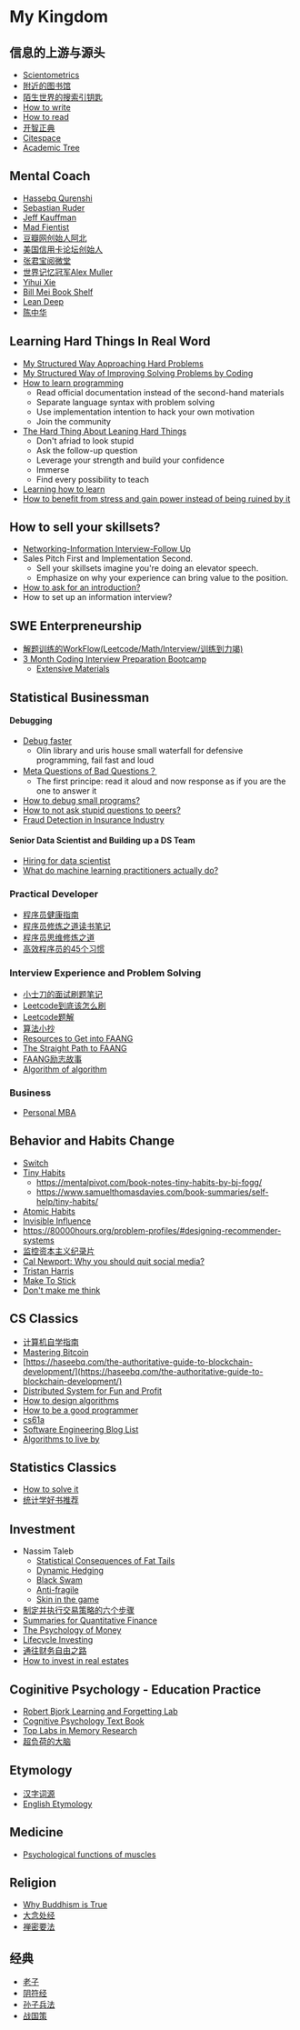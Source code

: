 # My Kingdom

## 信息的上游与源头

+ [Scientometrics](https://www.youtube.com/watch?v=GW4s58u8PZo)
+ [附近的图书馆](https://www.worldcat.org/)
+ [陌生世界的搜索引钥匙](https://github.com/chenxu10/Tushuguan/blob/master/Meta/key.md)
+ [How to write](https://github.com/chenxu10/Tushuguan/blob/master/Meta/write.md)
+ [How to read](https://github.com/chenxu10/Tushuguan/blob/master/Meta/read.md)
+ [开智正典](https://www.douban.com/doulist/41691053/)
+ [Citespace](http://cluster.cis.drexel.edu/~cchen/citespace/)
+ [Academic Tree](https://academictree.org/)

## Mental Coach

- [Hassebq Qurenshi](https://haseebq.com/)
- [Sebastian Ruder](https://ruder.io/)
- [Jeff Kauffman](https://www.jefftk.com/giving)
- [Mad Fientist](https://www.madfientist.com/archives)
- [豆瓣网创始人阿北](https://www.douban.com/people/ahbei/)
- [美国信用卡论坛创始人](https://www.physixfan.com/)
- [张君宝阅微堂](https://zhiqiang.org/)
- [世界记忆冠军Alex Muller](https://mullenmemory.com/memory-palace)
- [Yihui Xie](https://yihui.org/cn/2020/07/principles-notes/)
- [Bill Mei Book Shelf](https://billmei.net/)
- [Lean Deep](https://leandeep.com/)
- [陈中华](https://www.rzql.gov.cn/cont-225.html)

## Learning Hard Things In Real Word

+ [My Structured Way Approaching Hard Problems]()
+ [My Structured Way of Improving Solving Problems by Coding](https://github.com/chenxu10/swe_investment_course/blob/main/tipsandtricks/pbsv.md)
+ [How to learn programming](https://www.yangzhiping.com/psy/learn-coding.html)
  + Read official documentation instead of the second-hand materials
  + Separate language syntax with problem solving
  + Use implementation intention to hack your own motivation
  + Join the community
+ [The Hard Thing About Leaning Hard Things](https://haseebq.com/the-hard-thing-about-learning-hard-things/)
  + Don't afriad to look stupid
  + Ask the follow-up question
  + Leverage your strength and build your confidence
  + Immerse
  + Find every possibility to teach
+ [Learning how to learn](https://workflowy.com/s/E9HW.jGUYboLrGj)
+ [How to benefit from stress and gain power instead of being ruined by it](https://billmei.net/blog/fitness)

## How to sell your skillsets?

+ [Networking-Information Interview-Follow Up](https://haseebq.com/how-to-break-into-tech-job-hunting-and-interviews/)
+ Sales Pitch First and Implementation Second. 
  - Sell your skillsets imagine you're doing an elevator speech.
  - Emphasize on why your experience can bring value to the position.
+ [How to ask for an introduction?](https://80000hours.org/articles/email-scripts/#tim-ferriss)
+ How to set up an information interview?

## SWE Enterpreneurship 

+ [解题训练的WorkFlow(Leetcode/Math/Interview/训练到力竭)](https://haseebq.com/cracking-the-coding-bootcamp-the-definitive-guide/)
+ [3 Month Coding Interview Preparation Bootcamp](https://medium.com/educative/3-month-coding-interview-bootcamp-904422926ce8)
  + [Extensive Materials](https://github.com/chenxu10/3monthsweinvestment)

## Statistical Businessman

#### Debugging

- [Debug faster](https://adv-r.hadley.nz/debugging.html)
  - Olin library and uris house small waterfall for defensive programming, fail fast and loud
- [Meta Questions of Bad Questions？](https://meta.stackexchange.com/questions/59991/what-are-the-top-issues-when-it-comes-to-low-quality-questions)
  - The first principe: read it aloud and now response as if you are the one to answer it
- [How to debug small programs?](https://ericlippert.com/2014/03/05/how-to-debug-small-programs/)
- [How to not ask stupid questions to peers?](https://github.com/ryanhanwu/How-To-Ask-Questions-The-Smart-Way/blob/master/README-zh_CN.md#%E5%A5%BD%E9%97%AE%E9%A2%98%E4%B8%8E%E8%A0%A2%E9%97%AE%E9%A2%98)
- [Fraud Detection in Insurance Industry](https://trenton3983.github.io/files/projects/2019-07-19_fraud_detection_python/2019-07-19_fraud_detection_python.html)

#### Senior Data Scientist and Building up a DS Team
- [Hiring for data scientist](http://www.terran.us/talks/201808_successful_project.pdf)
- [What do machine learning practitioners actually do?](https://www.fast.ai/2018/07/12/auto-ml-1/)

### Practical Developer

+ [程序员健康指南](https://github.com/L1nwatch/it_people_healthy)
+ [程序员修炼之道读书笔记](https://iswade.github.io/notes/pragmatic_programmer/#_9)
+ [程序员思维修炼之道](https://shenlvmeng.github.io/blog/2020/05/31/pragmatic-thinking-and-learning/)
+ [高效程序员的45个习惯](https://book.douban.com/subject/4164024/)

### Interview Experience and Problem Solving

+ [小士刀的面试刷题笔记](https://wdxtub.com/interview/index.html)
+ [Leetcode到底该怎么刷](https://www.cxyxiaowu.com/12344.html)
+ [Leetcode题解](https://github.com/CyC2018/CS-Notes/)
+ [算法小抄](https://github.com/labuladong/fucking-algorithm)
+ [Resources to Get into FAANG](https://towardsdatascience.com/these-are-all-the-resources-that-help-me-land-a-fang-job-452341dd6bed)
+ [The Straight Path to FAANG](https://medium.com/dev-genius/the-straight-path-to-faang-63c6c981fdb5)
+ [FAANG励志故事](https://www.teamblind.com/post/How-I-got-into-FAANG-FpwTWHuo)
+ [Algorithm of algorithm](https://medium.com/outco/the-algorithm-of-an-algorithm-28043fe47b51)

### Business

+ [Personal MBA](https://contentfiesta.com/book-notes/the-personal-mba/)

## Behavior and Habits Change

+ [Switch](https://github.com/mgp/book-notes/blob/master/switch-how-to-change-things-when-change-is-hard.markdown)
+ [Tiny Habits](https://www.tinyhabits.com/)
  - https://mentalpivot.com/book-notes-tiny-habits-by-bj-fogg/
  - https://www.samuelthomasdavies.com/book-summaries/self-help/tiny-habits/
+ [Atomic Habits](https://www.nateliason.com/notes/atomic-habits-james-clear)
+ [Invisible Influence](https://book.douban.com/subject/26803655/)
+ https://80000hours.org/problem-profiles/#designing-recommender-systems
+ [监控资本主义纪录片](https://m.pangzitv.com/vod-play-id-76710-src-1-num-2.html)
+ [Cal Newport: Why you should quit social media?](https://www.ted.com/talks/cal_newport_why_you_should_quit_social_media?language=en)
+ [Tristan Harris](https://www.ted.com/talks/tristan_harris_how_better_tech_could_protect_us_from_distraction)
+ [Make To Stick](http://brbu241.blogspot.com/2015/12/made-to-stick-why-some-ideas-survive.html)
+ [Don't make me think](https://zhuanlan.zhihu.com/p/53085161)

## CS Classics

+ [计算机自学指南](https://github.com/keithnull/TeachYourselfCS-CN/blob/master/TeachYourselfCS-CN.md)
+ [Mastering Bitcoin](https://github.com/bitcoinbook/bitcoinbook/blob/develop/ch01.asciidoc)
+ [https://haseebq.com/the-authoritative-guide-to-blockchain-development/](https://haseebq.com/the-authoritative-guide-to-blockchain-development/)
+ [Distributed System for Fun and Profit](http://book.mixu.net/distsys/single-page.html)
+ [How to design algorithms](http://htdp.org/2003-09-26/Book/curriculum-Z-H-5.html#node_chap_2)
+ [How to be a good programmer](https://github.com/niudai/How-to-be-a-good-programmer)
+ [cs61a](https://cs61a.org/)
+ [Software Engineering Blog List](https://github.com/kilimchoi/engineering-blogs#n-technologies)
+ [Algorithms to live by](https://jsilva.blog/2019/02/05/algorithms-book-summary/)

## Statistics Classics

+ [How to solve it](https://math.berkeley.edu/~gmelvin/polya.pdf)
+ [统计学好书推荐](https://www.zhihu.com/question/20757000)

## Investment

+ Nassim Taleb
  + [Statistical Consequences of Fat Tails](https://arxiv.org/abs/2001.10488)
  + [Dynamic Hedging]()
  + [Black Swam](https://www.nateliason.com/notes/black-swan-nassim-nicholas-taleb)
  + [Anti-fragile](https://www.nateliason.com/notes/antifragile)
  + [Skin in the game](https://www.nateliason.com/notes/skin-in-the-game-by-nassim-taleb)
+ [制定并执行交易策略的六个步骤](https://us.etrade.com/knowledge/advanced-trading/how-to-trade-options)
+ [Summaries for Quantitative Finance](https://www.quantsummaries.com/)
+ [The Psychology of Money](https://mentalpivot.com/book-notes-the-psychology-of-money-by-morgan-housel/)
+ [Lifecycle Investing](https://tolusnotes.com/lifecycle-investing-the-new-free-lunch/)
+ [通往财务自由之路](https://wizardforcel.gitbooks.io/the-way-to-wealth-freedom-notes/content/2.html)
+ [How to invest in real estates](https://learn.roofstock.com/blog/ultimate-beginners-guide-to-real-estate-investing)

## Coginitive Psychology - Education Practice
+ [Robert Bjork Learning and Forgetting Lab](https://bjorklab.psych.ucla.edu/research/)
+ [Cognitive Psychology Text Book](http://jim.shamlin.com/study/books/4219/)
+ [Top Labs in Memory Research](http://github.com/heshenxian1/OpenMindClass/issues/16)
+ [超负荷的大脑](https://book.douban.com/subject/26819410/)

## Etymology

+ [汉字词源](https://hanziyuan.net/)
+ [English Etymology](https://www.etymonline.com/)

## Medicine

+ [Psychological functions of muscles](https://www.bodynamicusa.com/theory/psychological-muscle-functions/)

## Religion

+ [Why Buddhism is True](https://vialogue.wordpress.com/2018/10/13/why-buddhism-is-true-review-notes/)
+ [大念处经](https://zhuanlan.zhihu.com/p/53768064)
+ [禅密要法](https://zh.m.wikisource.org/zh-hans/%E7%A6%AA%E7%A5%95%E8%A6%81%E6%B3%95%E7%B6%93/%E5%8D%B7%E4%B8%8A)

## 经典

- [老子](https://zh.m.wikisource.org/zh/%E8%80%81%E5%AD%90_(%E5%8C%AF%E6%A0%A1%E7%89%88))
- [阴符经](https://zh.m.wikisource.org/zh-hans/%E9%BB%83%E5%B8%9D%E9%99%B0%E7%AC%A6%E7%B6%93)
- [孙子兵法](https://zh.m.wikisource.org/zh/%E5%AD%AB%E5%AD%90%E5%85%B5%E6%B3%95)
- [战国策](http://www.cngdwx.com/yiwenshangxi/zhanguocebaihuayiwen/29276.html)

